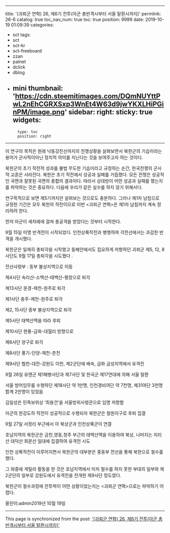 
---
title: '(괴뢰군 연혁) 26, 제6기 전투(아군 총반격시부터 서울 탈환시까지)'
permlink: 26-6
catalog: true
toc_nav_num: true
toc: true
position: 9999
date: 2019-10-19 01:09:39
categories:
- sct
tags:
- sct
- sct-kr
- sct-freeboard
- zzan
- palnet
- dclick
- dblog
- mini
thumbnail: 'https://cdn.steemitimages.com/DQmNUYttPwL2nEhCGRXSxp3WnEt4W63d9jwYKXLHiPGinPM/image.png'
sidebar:
    right:
        sticky: true
widgets:
    -
        type: toc
        position: right
---


이 연구의 목적은 원래 낙동강전선까지의 전쟁상황을 살펴보면서 북한군의 기습이라는 용어가 군사적이아닌 정치적 의미를 지닌다는 것을 보여주고자 하는 것이다.

북한군의 초기 작전적 성과를 불법 무도한 기습이라고 규정하는 순간, 한국전쟁의 군사적 교훈은 사라진다. 북한은 초기 작전에서 성공과 실패를 거듭했다. 모든 전쟁은 성공적인 국면과 잘못된 국면의 총합의 결과이다. 따라서 상대방이 어떤 성공과 실패를 했는지를 파악하는 것은 중요하다. 다음에 우리가 같은 실수를 하지 않기 위해서다.

연구목적으로 보면 제5기까지만 살펴보는 것으로도 충분하다. 그러나 제1차 남침으로 규정한 기간은 모두 북한의 작전이므로 이번 <괴뢰군 연혁>은 제1차 남침까지 계속 정리하려 한다.

먼저 아군이 세차례에 걸쳐 총공격을 받았다는 것부터 시작한다.

9월 15일 미명 반격전이 시작되었다. 인천상륙작전과 병행하여 각전선에서는 과감한 반격을 개시했다.

북한군은 일제히 총퇴각을 시작했고 동해안에서도 집요하게 저항하던 괴뢰군 제5, 12, 8사단도 9월 17일 총퇴각을 시도했다 .

전선사령부 : 동부 불상지역으로 이동

제4사단 속리산-소백산-태백산-평창으로 퇴각

제13사단 문경-제천-원주로 퇴각

제1사단 충주-제천-원주로 퇴각

제2, 15사단 중부 불상지역으로 퇴각

제5사단 태백산맥을 따라 후퇴

제10사단 현풍-금화-대월리 방향으로

제6사단 양구로 퇴각

제8사단 풍기-단양-제천-춘천

제9사단 협천-대전-강원도 이천, 제2군단에 배속, 금화 금성지역에서 유격전

9월 26일 유엔군 제1해병사단과 제7사단 및 한국군 제17연대에 의해 서울 탈환

서울 방어임무를 수행하던 제18사단 약 1만명, 인천경비여단 약 7천명, 제31여단 3천명 합계 2만명이 있었음

김일성은 민족보위상 ‘최용건’을 서울방위사령관으로 임명 저항함

아군의 한강도하 작전이 성공적으로 수행되자 북한군은 철원지구로 후퇴 집결

9월 27일 서정리 부근에서 아 북상군과 인천상륙군이 연결

호남지역의 북한군은 금천,영동,청주 부근의 태백산맥을 이용하여 북상, 나머지는 지리산 대덕산 회문산 일대에 집결하여 유격전 시도

인천 상륙작전이 이루어지면서 북한군의 대부분은 중동부 전선을 통해 북한으로 철수를 했다.

그 와중에 게릴라 활동을 한 것은 호남지역에서 미처 철수를 하지 못한 부대의 일부와 제2군단의 일부로 강원도에서 유격전을 전개한 제9사단 정도였다.

북한군이 철수과정에 전투력이 어떤 상황이었는지는 <괴뢰군 연혁>으로는 파악하기 어렵다.

올린이:admin2019년 10월 19일

- - -

This page is synchronized from the post: ['(괴뢰군 연혁) 26, 제6기 전투(아군 총반격시부터 서울 탈환시까지)'](https://steemit.com/@wisdomandjustice/26-6)
